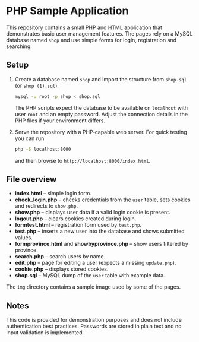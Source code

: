 # PHP Sample Application

This repository contains a small PHP and HTML application that demonstrates basic user management features. The pages rely on a MySQL database named `shop` and use simple forms for login, registration and searching.

## Setup

1. Create a database named `shop` and import the structure from `shop.sql` (or `shop (1).sql`).
   ```sh
   mysql -u root -p shop < shop.sql
   ```
   The PHP scripts expect the database to be available on `localhost` with user `root` and an empty password. Adjust the connection details in the PHP files if your environment differs.

2. Serve the repository with a PHP‐capable web server. For quick testing you can run
   ```sh
   php -S localhost:8000
   ```
   and then browse to `http://localhost:8000/index.html`.

## File overview

- **index.html** – simple login form.
- **check_login.php** – checks credentials from the `user` table, sets cookies and redirects to `show.php`.
- **show.php** – displays user data if a valid login cookie is present.
- **logout.php** – clears cookies created during login.
- **formtest.html** – registration form used by `test.php`.
- **test.php** – inserts a new user into the database and shows submitted values.
- **formprovince.html** and **showbyprovince.php** – show users filtered by province.
- **search.php** – search users by name.
- **edit.php** – page for editing a user (expects a missing `update.php`).
- **cookie.php** – displays stored cookies.
- **shop.sql** – MySQL dump of the `user` table with example data.

The `img` directory contains a sample image used by some of the pages.

## Notes

This code is provided for demonstration purposes and does not include authentication best practices. Passwords are stored in plain text and no input validation is implemented.

